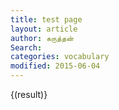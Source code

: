 ```yaml
---
title: test page
layout: article 
author: கருத்தன்
Search:  
categories: vocabulary
modified: 2015-06-04
---
```


<div ng-app="testApp">
<div ng-controller="testController">
<span ng-repeat="result in results">{(result)}</span>
</div>
</div>